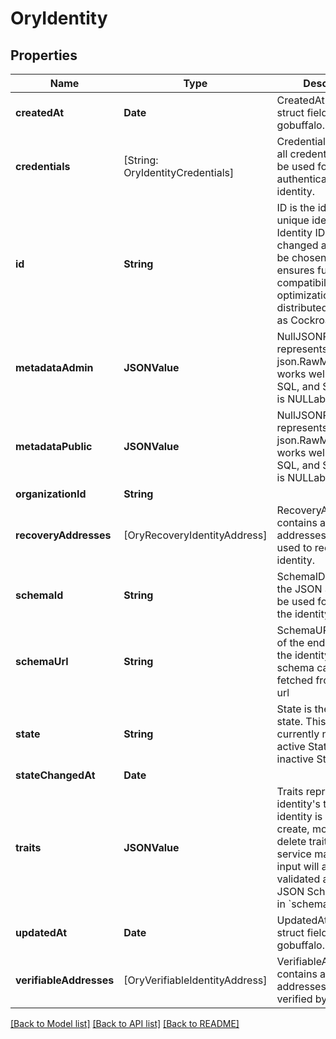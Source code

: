 # OryIdentity

## Properties
Name | Type | Description | Notes
------------ | ------------- | ------------- | -------------
**createdAt** | **Date** | CreatedAt is a helper struct field for gobuffalo.pop. | [optional] 
**credentials** | [String: OryIdentityCredentials] | Credentials represents all credentials that can be used for authenticating this identity. | [optional] 
**id** | **String** | ID is the identity&#39;s unique identifier.  The Identity ID can not be changed and can not be chosen. This ensures future compatibility and optimization for distributed stores such as CockroachDB. | 
**metadataAdmin** | **JSONValue** | NullJSONRawMessage represents a json.RawMessage that works well with JSON, SQL, and Swagger and is NULLable- | [optional] 
**metadataPublic** | **JSONValue** | NullJSONRawMessage represents a json.RawMessage that works well with JSON, SQL, and Swagger and is NULLable- | [optional] 
**organizationId** | **String** |  | [optional] 
**recoveryAddresses** | [OryRecoveryIdentityAddress] | RecoveryAddresses contains all the addresses that can be used to recover an identity. | [optional] 
**schemaId** | **String** | SchemaID is the ID of the JSON Schema to be used for validating the identity&#39;s traits. | 
**schemaUrl** | **String** | SchemaURL is the URL of the endpoint where the identity&#39;s traits schema can be fetched from.  format: url | 
**state** | **String** | State is the identity&#39;s state.  This value has currently no effect. active StateActive inactive StateInactive | [optional] 
**stateChangedAt** | **Date** |  | [optional] 
**traits** | **JSONValue** | Traits represent an identity&#39;s traits. The identity is able to create, modify, and delete traits in a self-service manner. The input will always be validated against the JSON Schema defined in &#x60;schema_url&#x60;. | 
**updatedAt** | **Date** | UpdatedAt is a helper struct field for gobuffalo.pop. | [optional] 
**verifiableAddresses** | [OryVerifiableIdentityAddress] | VerifiableAddresses contains all the addresses that can be verified by the user. | [optional] 

[[Back to Model list]](../README.md#documentation-for-models) [[Back to API list]](../README.md#documentation-for-api-endpoints) [[Back to README]](../README.md)


